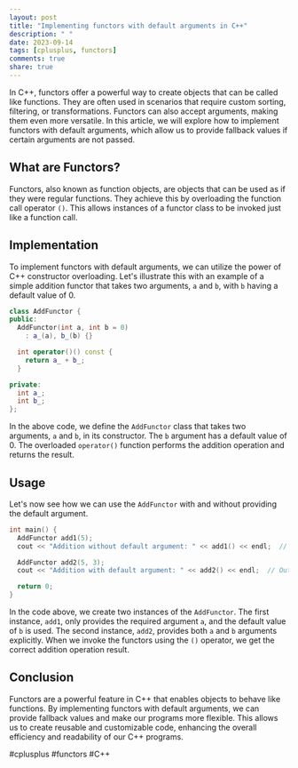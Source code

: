 ```yaml
---
layout: post
title: "Implementing functors with default arguments in C++"
description: " "
date: 2023-09-14
tags: [cplusplus, functors]
comments: true
share: true
---
```


In C++, functors offer a powerful way to create objects that can be called like functions. They are often used in scenarios that require custom sorting, filtering, or transformations. Functors can also accept arguments, making them even more versatile. In this article, we will explore how to implement functors with default arguments, which allow us to provide fallback values if certain arguments are not passed.

## What are Functors?

Functors, also known as function objects, are objects that can be used as if they were regular functions. They achieve this by overloading the function call operator `()`. This allows instances of a functor class to be invoked just like a function call.

## Implementation

To implement functors with default arguments, we can utilize the power of C++ constructor overloading. Let's illustrate this with an example of a simple addition functor that takes two arguments, `a` and `b`, with `b` having a default value of 0.

```cpp
class AddFunctor {
public:
  AddFunctor(int a, int b = 0)
    : a_(a), b_(b) {}

  int operator()() const {
    return a_ + b_;
  }

private:
  int a_;
  int b_;
};
```

In the above code, we define the `AddFunctor` class that takes two arguments, `a` and `b`, in its constructor. The `b` argument has a default value of 0. The overloaded `operator()` function performs the addition operation and returns the result.

## Usage

Let's now see how we can use the `AddFunctor` with and without providing the default argument.

```cpp
int main() {
  AddFunctor add1(5);
  cout << "Addition without default argument: " << add1() << endl;  // Output: 5

  AddFunctor add2(5, 3);
  cout << "Addition with default argument: " << add2() << endl;  // Output: 8

  return 0;
}
```

In the code above, we create two instances of the `AddFunctor`. The first instance, `add1`, only provides the required argument `a`, and the default value of `b` is used. The second instance, `add2`, provides both `a` and `b` arguments explicitly. When we invoke the functors using the `()` operator, we get the correct addition operation result.

## Conclusion

Functors are a powerful feature in C++ that enables objects to behave like functions. By implementing functors with default arguments, we can provide fallback values and make our programs more flexible. This allows us to create reusable and customizable code, enhancing the overall efficiency and readability of our C++ programs.

#cplusplus #functors #C++